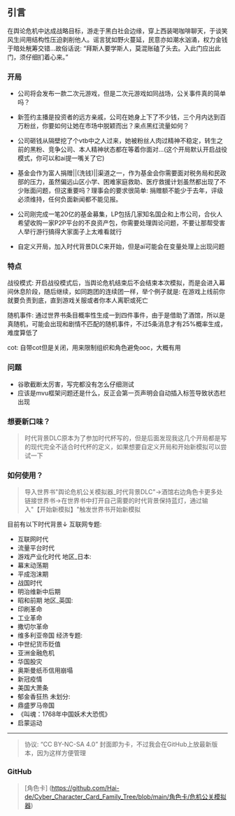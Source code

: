 ## 引言

在舆论危机中达成战略目标，游走于黑白社会边缘，穿上西装喝咖啡聊天，于谈笑风生间用结构性压迫剥削他人。谣言犹如野火蔓延，民意亦如潮水汹涌，权力金钱于暗处觥筹交错...故俗话说: “拜斯人要学斯人，莫混账磕了头去。入此门应出此门，须仔细扪着心来。”

### 开局
- 公司将会发布一款二次元游戏，但是二次元游戏如同战场，公关事件真的简单吗？
- 新签约主播是投资者的远方亲戚，公司在她身上下了不少钱，三个月内达到百万粉丝，你要如何让她在市场中脱颖而出？来点黑红流量如何？
- 公司砸钱从隔壁挖了个vtb中之人过来，她被粉丝人肉过精神不稳定，转生之前的黑粉、竞争公司、本人精神状态都在等着你面对...(这个开局默认开启战役模式，你可以和ai提一嘴关了它)
- 基金会作为富人捐赠||(洗钱)||渠道之一，作为基金会你需要面对税务局和民政部的压力，虽然偏远山区小学、困难家庭救助、医疗救援计划虽然都出现了不少账面问题，但这重要吗？理事会的要求很简单: 捐赠额不能少于去年，评级必须维持，任何负面新闻都不能见报。

- 公司刚完成一笔20亿的基金募集，LP包括几家知名国企和上市公司，合伙人希望收购一家P2P平台的不良资产包，你需要处理舆论问题，不要让那帮受害人举行游行搞得大家面子上太难看就行

- 自定义开局，加入时代背景DLC来开始，但是ai可能会在变量处理上出现问题

### 特点

战役模式: 开启战役模式后，当舆论危机结束后不会结束本次模拟，而是会进入幕间休息阶段，随后继续，如同跑团的连续团一样，举个例子就是: 在游戏上线前你就要负责到底，直到游戏关服或者你本人离职或死亡

随机事件: 通过世界书条目概率性生成一到四件事件，由于是借助了酒馆，所以是真随机，可能会出现和剧情不匹配的随机事件，不过5条消息才有25%概率生成，难度算低了

cot: 自带cot但是关闭，用来限制组织和角色避免ooc，大概有用

### 问题
- 谷歌截断太厉害，写完都没有怎么仔细测试
- 应该是mvu框架问题还是什么，反正会第一页声明会自动插入<StatusPlaceHolderImpl/>标签导致状态栏出现

### 想要新口味？

> 时代背景DLC原本为了参加时代杯写的，但是后面发现我这几个开局都是写的现代完全不适合时代杯的定义，如果想要自定义开局和开始新模拟可以尝试一下

### 如何使用？

> 导入世界书"舆论危机公关模拟器_时代背景DLC"→酒馆右边角色卡更多处链接世界书→在世界书中打开自己需要的时代背景保持蓝灯，通过输入"【开始新模拟】"触发世界书开始新模拟

目前有以下时代背景↓
互联网专题: 
- 互联网时代
- 流量平台时代
- 游戏产业化时代
地区_日本:
- 幕末动荡期
- 平成泡沫期
- 战国时代
- 明治维新中后期
- 昭和前期
地区_英国:
- 印刷革命
- 工业革命
- 撒切尔革命
- 维多利亚帝国
经济专题: 
- 中世纪货币贬值
- 亚洲金融危机
- 华国股灾
- 奥斯曼纸币信用崩塌
- 新冠疫情
- 美国大萧条
- 郁金香狂热
未划分: 
- 鼎盛罗马帝国
- 《叫魂：1768年中国妖术大恐慌》
- 启蒙运动
---
> 协议: “CC BY-NC-SA 4.0”
> 封面即为卡，不过我会在GitHub上放最新版本，因为这样方便管理
### GitHub
> [角色卡] (https://github.com/Hai-de/Cyber_Character_Card_Family_Tree/blob/main/角色卡/危机公关模拟器)